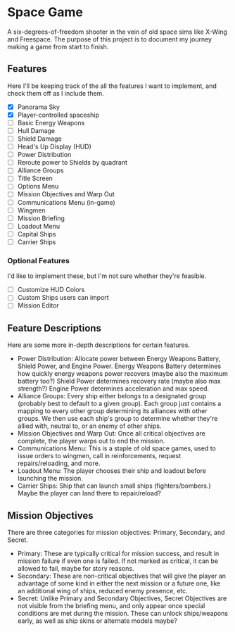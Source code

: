 # Space Game

A six-degrees-of-freedom shooter in the vein of old space sims like X-Wing and Freespace. The purpose of this project is to document my journey making a game from start to finish.

## Features

Here I'll be keeping track of the all the features I want to implement, and check them off as I include them.

- [x] Panorama Sky
- [x] Player-controlled spaceship
- [ ] Basic Energy Weapons
- [ ] Hull Damage
- [ ] Shield Damage
- [ ] Head's Up Display (HUD)
- [ ] Power Distribution
- [ ] Reroute power to Shields by quadrant
- [ ] Alliance Groups
- [ ] Title Screen
- [ ] Options Menu
- [ ] Mission Objectives and Warp Out
- [ ] Communications Menu (in-game)
- [ ] Wingmen
- [ ] Mission Briefing
- [ ] Loadout Menu
- [ ] Capital Ships
- [ ] Carrier Ships

### Optional Features

I'd like to implement these, but I'm not sure whether they're feasible.

- [ ] Customize HUD Colors
- [ ] Custom Ships users can import
- [ ] Mission Editor

## Feature Descriptions

Here are some more in-depth descriptions for certain features.

- Power Distribution: Allocate power between Energy Weapons Battery, Shield Power, and Engine Power. Energy Weapons Battery determines how quickly energy weapons power recovers (maybe also the maximum battery too?) Shield Power determines recovery rate (maybe also max strength?) Engine Power determines acceleration and max speed.
- Alliance Groups: Every ship either belongs to a designated group (probably best to default to a given group). Each group just contains a mapping to every other group determining its alliances with other groups. We then use each ship's group to determine whether they're allied with, neutral to, or an enemy of other ships.
- Mission Objectives and Warp Out: Once all critical objectives are complete, the player warps out to end the mission.
- Communications Menu: This is a staple of old space games, used to issue orders to wingmen, call in reinforcements, request repairs/reloading, and more.
- Loadout Menu: The player chooses their ship and loadout before launching the mission.
- Carrier Ships: Ship that can launch small ships (fighters/bombers.) Maybe the player can land there to repair/reload?

## Mission Objectives

There are three categories for mission objectives: Primary, Secondary, and Secret.

- Primary: These are typically critical for mission success, and result in mission failure if even one is failed. If not marked as critical, it can be allowed to fail, maybe for story reasons.
- Secondary: These are non-critical objectives that will give the player an advantage of some kind in either the next mission or a future one, like an additional wing of ships, reduced enemy presence, etc.
- Secret: Unlike Primary and Secondary Objectives, Secret Objectives are not visible from the briefing menu, and only appear once special conditions are met during the mission. These can unlock ships/weapons early, as well as ship skins or alternate models maybe?
